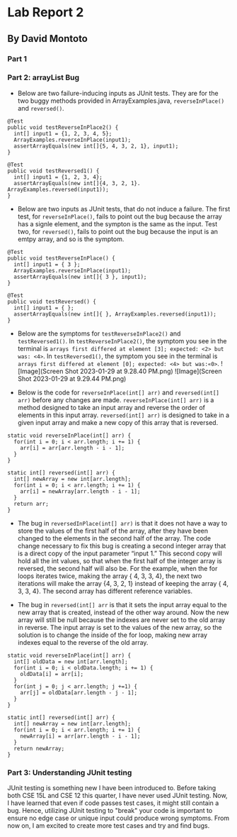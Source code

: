 # Lab Report 2
## By David Montoto

### Part 1

### Part 2: arrayList Bug

* Below are two failure-inducing inputs as JUnit tests. They are for the two buggy methods provided in ArrayExamples.java, `reverseInPlace()` and `reversed()`.

```
@Test
public void testReverseInPlace2() {
  int[] input1 = {1, 2, 3, 4, 5};
  ArrayExamples.reverseInPlace(input1);
  assertArrayEquals(new int[]{5, 4, 3, 2, 1}, input1);
}

@Test
public void testReversed1() {
  int[] input1 = {1, 2, 3, 4};
  assertArrayEquals(new int[]{4, 3, 2, 1}. ArrayExamples.reversed(input1));
}
```

* Below are two inputs as JUnit tests, that do not induce a failure. The first test, for `reverseInPlace()`, fails to point out the bug because the array has a signle element, and the sympton is the same as the input. Test two, for `reversed()`, fails to point out the bug because the input is an emtpy array, and so is the symptom.

```
@Test
public void testReverseInPlace() {
  int[] input1 = { 3 };
  ArrayExamples.reverseInPlace(input1);
  assertArrayEquals(new int[]{ 3 }, input1);
}

@Test
public void testReversed() {
  int[] input1 = { };
  assertArrayEquals(new int[]{ }, ArrayExamples.reversed(input1));
}
```

* Below are the symptoms for `testReverseInPlace2()` and `testReversed1()`. In `testReverseInPlace2()`, the symptom you see in the terminal is `arrays first differed at element [3]; expected: <2> but was: <4>`. In `testReversed1()`, the symptom you see in the terminal is `arrays first differed at element [0]; expected: <4> but was:«0>`.
![Image](Screen Shot 2023-01-29 at 9.28.40 PM.png)
![Image](Screen Shot 2023-01-29 at 9.29.44 PM.png)

* Below is the code for `reverseInPlace(int[] arr)` and `reversed(int[] arr)` before any changes are made. `reverseInPlace(int[] arr)` is a method designed to take an input array and reverse the order of elements in this input array. `reversed(int[] arr)` is designed to take in a given input array and make a new copy of this array that is reversed.

```
static void reverseInPlace(int[] arr) {
  for(int i = 0; i < arr.length; i += 1) {
    arr[i] = arr[arr.length - i - 1];
  }
}

static int[] reversed(int[] arr) {
  int[] newArray = new int[arr.length];
  for(int i = 0; i < arr.length; i += 1) {
    arr[i] = newArray[arr.length - i - 1];
  }
  return arr;
}
```

* The bug in `reversedInPlace(int[] arr)` is that it does not have a way to store the values of the first half of the array, after they have been changed to the elements in the second half of the array. The code change necessary to fix this bug is creating a second integer array that is a direct copy of the input parameter “input 1.” This second copy will hold all the int values, so that when the first half of the integer array is reversed, the second half will also be. For the example, when the for loops iterates twice, making the array { 4, 3, 3, 4}, the next two iterations will make the array {4, 3, 2, 1} instead of keeping the array { 4, 3, 3, 4}. The second array has different reference variables. 

* The bug in `reversed(int[] arr` is that it sets the input array equal to the new array that is created, instead of the other way around. Now the new array will still be null because the indexes are never set to the old array in reverse. The input array is set to the values of the new array, so the solution is to change the inside of the for loop, making new array indexes equal to the reverse of the old array.

```
static void reverseInPlace(int[] arr) {
  int[] oldData = new int[arr.length];
  for(int i = 0; i < oldData.length; i += 1) {
    oldData[i] = arr[i];
  }
  for(int j = 0; j < arr.length; j +=1) {
    arr[j] = oldData[arr.length - j - 1];
  }
}

static int[] reversed(int[] arr) {
  int[] newArray = new int[arr.length];
  for(int i = 0; i < arr.length; i += 1) {
    newArray[i] = arr[arr.length - i - 1];
  }
  return newArray;
}
```

### Part 3: Understanding JUnit testing

   JUnit testing is something new I have been introduced to. Before taking both CSE 15L and CSE 12 this quarter, I have never used JUnit testing. Now, I have learned that even if code passes test cases, it might still contain a bug. Hence, utilizing JUnit testing to "break" your code is important to ensure no edge case or unique input could produce wrong symptoms. From now on, I am excited to create more test cases and try and find bugs. 

